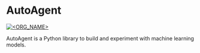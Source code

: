 # AutoAgent
[![<ORG_NAME>](https://circleci.com/gh/lpraat/autoagent.svg?style=svg)](https://circleci.com/gh/lpraat/autoagent)

AutoAgent is a Python library to build and experiment with machine learning models.